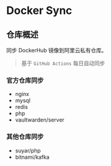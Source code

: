 # Docker Sync

## 仓库概述

同步 DockerHub 镜像到阿里云私有仓库。

> 基于 `GitHub Actions` 每日自动同步

### 官方仓库同步

- nginx
- mysql
- redis
- php
- vaultwarden/server

### 其他仓库同步

- suyar/php
- bitnami/kafka
